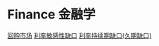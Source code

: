 # Finance 金融学
[回购市场](https://github.com/zhuanrui/Finance/blob/249f6cd227567c12f53b49b1b4e3ae999c6d72d0/%E5%9B%9E%E8%B4%AD%E5%B8%82%E5%9C%BA)
[利率敏感性缺口](https://github.com/zhuanrui/Finance/blob/8a59753706933731465cd4592fb67732e8c2afbf/%E5%88%A9%E7%8E%87%E6%95%8F%E6%84%9F%E6%80%A7%E7%BC%BA%E5%8F%A3)
[利率持续期缺口(久期缺口)](https://github.com/zhuanrui/Finance/blob/23fed2564efc269bec9b0f74f4170fa92ec4dc80/%E5%88%A9%E7%8E%87%E6%8C%81%E7%BB%AD%E6%9C%9F%E7%BC%BA%E5%8F%A3(%E4%B9%85%E6%9C%9F%E7%BC%BA%E5%8F%A3))
